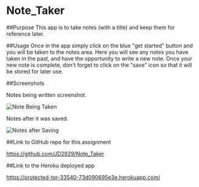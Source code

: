 # Note_Taker

##Purpose
This app is to take notes (with a title) and keep them for reference later. 

##Usage
Once in the app simply click on the blue "get started" button and you will be taken to the notes area. Here you will see any notes you have taken in the past, and have the opportunity to write a new note. Once your new note is complete, don't forget to click on the "save" icon so that it will be stored for later use. 

##Screenshots

Notes being written screenshot.

![Note Being Taken](https://github.com/JD2929/Note_Taker/assets/139637504/3208cb3a-123b-4d2e-b587-e52f0fb3efa7)

Notes after it was saved. 

![Notes after Saving](https://github.com/JD2929/Note_Taker/assets/139637504/3dbd85db-6ff7-472a-9760-f92767d018d3)

##Link to GitHub repo for this assignment

https://github.com/JD2929/Note_Taker

##Link to the Heroku deployed app

https://protected-tor-33540-73d090695e3e.herokuapp.com/
